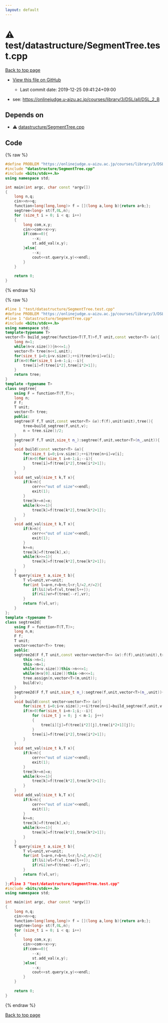 ```yaml
---
layout: default
---
```


<!-- mathjax config similar to math.stackexchange -->
<script type="text/javascript" async
  src="https://cdnjs.cloudflare.com/ajax/libs/mathjax/2.7.5/MathJax.js?config=TeX-MML-AM_CHTML">
</script>
<script type="text/x-mathjax-config">
  MathJax.Hub.Config({
    TeX: { equationNumbers: { autoNumber: "AMS" }},
    tex2jax: {
      inlineMath: [ ['$','$'] ],
      processEscapes: true
    },
    "HTML-CSS": { matchFontHeight: false },
    displayAlign: "left",
    displayIndent: "2em"
  });
</script>

<script type="text/javascript" src="https://cdnjs.cloudflare.com/ajax/libs/jquery/3.4.1/jquery.min.js"></script>
<script src="https://cdn.jsdelivr.net/npm/jquery-balloon-js@1.1.2/jquery.balloon.min.js" integrity="sha256-ZEYs9VrgAeNuPvs15E39OsyOJaIkXEEt10fzxJ20+2I=" crossorigin="anonymous"></script>
<script type="text/javascript" src="../../../assets/js/copy-button.js"></script>
<link rel="stylesheet" href="../../../assets/css/copy-button.css" />


# :warning: test/datastructure/SegmentTree.test.cpp

<a href="../../../index.html">Back to top page</a>

* <a href="{{ site.github.repository_url }}/blob/master/test/datastructure/SegmentTree.test.cpp">View this file on GitHub</a>
    - Last commit date: 2019-12-25 09:41:24+09:00


* see: <a href="https://onlinejudge.u-aizu.ac.jp/courses/library/3/DSL/all/DSL_2_B">https://onlinejudge.u-aizu.ac.jp/courses/library/3/DSL/all/DSL_2_B</a>


## Depends on

* :warning: <a href="../../../library/datastructure/SegmentTree.cpp.html">datastructure/SegmentTree.cpp</a>


## Code

<a id="unbundled"></a>
{% raw %}
```cpp
#define PROBLEM "https://onlinejudge.u-aizu.ac.jp/courses/library/3/DSL/all/DSL_2_B"
#include "datastructure/SegmentTree.cpp"
#include <bits/stdc++.h>
using namespace std;

int main(int argc, char const *argv[])
{
    long n,q;
    cin>>n>>q;
    function<long(long,long)> f = [](long a,long b){return a+b;};
    segtree<long> st(f,0L,n);
    for (size_t i = 0; i < q; i++)
    {
        long com,x,y;
        cin>>com>>x>>y;
        if(com==0){
            --x;
            st.add_val(x,y);
        }else{
            --x;
            cout<<st.query(x,y)<<endl;
        }
    }
    
    return 0;
}

```
{% endraw %}

<a id="bundled"></a>
{% raw %}
```cpp
#line 1 "test/datastructure/SegmentTree.test.cpp"
#define PROBLEM "https://onlinejudge.u-aizu.ac.jp/courses/library/3/DSL/all/DSL_2_B"
#line 1 "datastructure/SegmentTree.cpp"
#include <bits/stdc++.h>
using namespace std;
template<typename T>
vector<T> build_segtree(function<T(T,T)>f,T unit,const vector<T> &v){
    long n=1;
    while(n<v.size()){n<<=1;}
    vector<T> tree(n<<1,unit);
    for(size_t i=0;i<v.size();++i)tree[n+i]=v[i];
    if(n>0)for(size_t i=n-1;i;--i){
        tree[i]=f(tree[i*2],tree[i*2+1]);
    }
    return tree;
}
template <typename T>
class segtree{
    using F = function<T(T,T)>;
    long n;
    F f;
    T unit;
    vector<T> tree;
    public:
    segtree(F f,T unit,const vector<T> &v):f(f),unit(unit),tree(){
        tree=build_segtree(f,unit,v);
        n = tree.size()/2;
    }
    segtree(F f,T unit,size_t n_):segtree(f,unit,vector<T>(n_,unit)){
    }
    void build(const vector<T> &v){
        for(size_t i=0;i<v.size();++i)tree[n+i]=v[i];
        if(n>0)for(size_t i=n-1;i;--i){
            tree[i]=f(tree[i*2],tree[i*2+1]);
        }
    }
    void set_val(size_t k,T x){
        if(k>n){
            cerr<<"out of size"<<endl;
            exit(1);
        }
        tree[k+=n]=x;
        while(k>>=1){
            tree[k]=f(tree[k*2],tree[k*2+1]);
        }
    }
    void add_val(size_t k,T x){
        if(k>n){
            cerr<<"out of size"<<endl;
            exit(1);
        }
        k+=n;
        tree[k]=f(tree[k],x);
        while(k>>=1){
            tree[k]=f(tree[k*2],tree[k*2+1]);
        }
    }
    T query(size_t a,size_t b){
        T vl=unit,vr=unit;
        for(int l=a+n,r=b+n;l<r;l/=2,r/=2){
            if(l&1)vl=f(vl,tree[l++]);
            if(r&1)vr=f(tree[--r],vr);
        }
        return f(vl,vr);
    }
};
template <typename T>
class segtree2d{
    using F = function<T(T,T)>;
    long n,m;
    F f;
    T unit;
    vector<vector<T>> tree;
    public:
    segtree2d(F f,T unit,const vector<vector<T>> &v):f(f),unit(unit),tree(){
        this->n=1;
        this->m=1;
        while(n<v.size())this->n<<=1;
        while(m<v[0].size())this->m<<=1;
        tree.assign(n,vector<T>(m,unit));
        build(v);
    }
    segtree2d(F f,T unit,size_t n_):segtree(f,unit,vector<T>(n_,unit)){
    }
    void build(const vector<vector<T>> &v){
        for(size_t i=0;i<v.size();++i)tree[n+i]=build_segtree(f,unit,v[i]);
        if(n>0)for(size_t i=n-1;i;--i){
            for (size_t j = 0; j < m-1; j++)
            {
                tree[i][j]=f(tree[i*2][j],tree[i*2+1][j]);
            }
            tree[i]=f(tree[i*2],tree[i*2+1]);
        }
    }
    void set_val(size_t k,T x){
        if(k>n){
            cerr<<"out of size"<<endl;
            exit(1);
        }
        tree[k+=n]=x;
        while(k>>=1){
            tree[k]=f(tree[k*2],tree[k*2+1]);
        }
    }
    void add_val(size_t k,T x){
        if(k>n){
            cerr<<"out of size"<<endl;
            exit(1);
        }
        k+=n;
        tree[k]=f(tree[k],x);
        while(k>>=1){
            tree[k]=f(tree[k*2],tree[k*2+1]);
        }
    }
    T query(size_t a,size_t b){
        T vl=unit,vr=unit;
        for(int l=a+n,r=b+n;l<r;l/=2,r/=2){
            if(l&1)vl=f(vl,tree[l++]);
            if(r&1)vr=f(tree[--r],vr);
        }
        return f(vl,vr);
    }
};#line 3 "test/datastructure/SegmentTree.test.cpp"
#include <bits/stdc++.h>
using namespace std;

int main(int argc, char const *argv[])
{
    long n,q;
    cin>>n>>q;
    function<long(long,long)> f = [](long a,long b){return a+b;};
    segtree<long> st(f,0L,n);
    for (size_t i = 0; i < q; i++)
    {
        long com,x,y;
        cin>>com>>x>>y;
        if(com==0){
            --x;
            st.add_val(x,y);
        }else{
            --x;
            cout<<st.query(x,y)<<endl;
        }
    }
    
    return 0;
}

```
{% endraw %}

<a href="../../../index.html">Back to top page</a>

